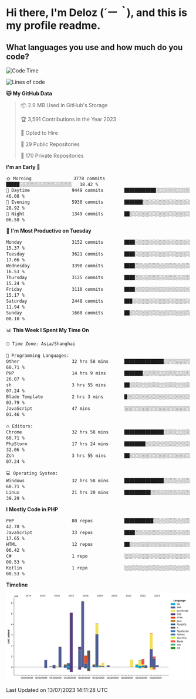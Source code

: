 # **Hi there, I'm Deloz (*´ー｀*), and this is my profile readme.**

## **What languages you use and how much do you code?**

<!--START_SECTION:waka-->
![Code Time](http://img.shields.io/badge/Code%20Time-1%2C898%20hrs%2029%20mins-blue)

![Lines of code](https://img.shields.io/badge/From%20Hello%20World%20I%27ve%20Written-31.3%20million%20lines%20of%20code-blue)

**🐱 My GitHub Data** 

> 📦 2.9 MB Used in GitHub's Storage 
 > 
> 🏆 3,591 Contributions in the Year 2023
 > 
> 💼 Opted to Hire
 > 
> 📜 29 Public Repositories 
 > 
> 🔑 170 Private Repositories 
 > 
**I'm an Early 🐤** 

```text
🌞 Morning                3778 commits        █████░░░░░░░░░░░░░░░░░░░░   18.42 % 
🌆 Daytime                9449 commits        ████████████░░░░░░░░░░░░░   46.08 % 
🌃 Evening                5930 commits        ███████░░░░░░░░░░░░░░░░░░   28.92 % 
🌙 Night                  1349 commits        ██░░░░░░░░░░░░░░░░░░░░░░░   06.58 % 
```
📅 **I'm Most Productive on Tuesday** 

```text
Monday                   3152 commits        ████░░░░░░░░░░░░░░░░░░░░░   15.37 % 
Tuesday                  3621 commits        ████░░░░░░░░░░░░░░░░░░░░░   17.66 % 
Wednesday                3390 commits        ████░░░░░░░░░░░░░░░░░░░░░   16.53 % 
Thursday                 3125 commits        ████░░░░░░░░░░░░░░░░░░░░░   15.24 % 
Friday                   3110 commits        ████░░░░░░░░░░░░░░░░░░░░░   15.17 % 
Saturday                 2448 commits        ███░░░░░░░░░░░░░░░░░░░░░░   11.94 % 
Sunday                   1660 commits        ██░░░░░░░░░░░░░░░░░░░░░░░   08.10 % 
```


📊 **This Week I Spent My Time On** 

```text
🕑︎ Time Zone: Asia/Shanghai

💬 Programming Languages: 
Other                    32 hrs 58 mins      ███████████████░░░░░░░░░░   60.71 % 
PHP                      14 hrs 9 mins       ███████░░░░░░░░░░░░░░░░░░   26.07 % 
sh                       3 hrs 55 mins       ██░░░░░░░░░░░░░░░░░░░░░░░   07.24 % 
Blade Template           2 hrs 3 mins        █░░░░░░░░░░░░░░░░░░░░░░░░   03.79 % 
JavaScript               47 mins             ░░░░░░░░░░░░░░░░░░░░░░░░░   01.46 % 

🔥 Editors: 
Chrome                   32 hrs 58 mins      ███████████████░░░░░░░░░░   60.71 % 
PhpStorm                 17 hrs 24 mins      ████████░░░░░░░░░░░░░░░░░   32.06 % 
Zsh                      3 hrs 55 mins       ██░░░░░░░░░░░░░░░░░░░░░░░   07.24 % 

💻 Operating System: 
Windows                  32 hrs 58 mins      ███████████████░░░░░░░░░░   60.71 % 
Linux                    21 hrs 20 mins      ██████████░░░░░░░░░░░░░░░   39.29 % 
```

**I Mostly Code in PHP** 

```text
PHP                      80 repos            ███████████░░░░░░░░░░░░░░   42.78 % 
JavaScript               33 repos            ████░░░░░░░░░░░░░░░░░░░░░   17.65 % 
HTML                     12 repos            ██░░░░░░░░░░░░░░░░░░░░░░░   06.42 % 
C#                       1 repo              ░░░░░░░░░░░░░░░░░░░░░░░░░   00.53 % 
Kotlin                   1 repo              ░░░░░░░░░░░░░░░░░░░░░░░░░   00.53 % 
```



**Timeline**

![Lines of Code chart](https://raw.githubusercontent.com/deloz/deloz/main/assets/bar_graph.png)


 Last Updated on 13/07/2023 14:11:28 UTC
<!--END_SECTION:waka-->
